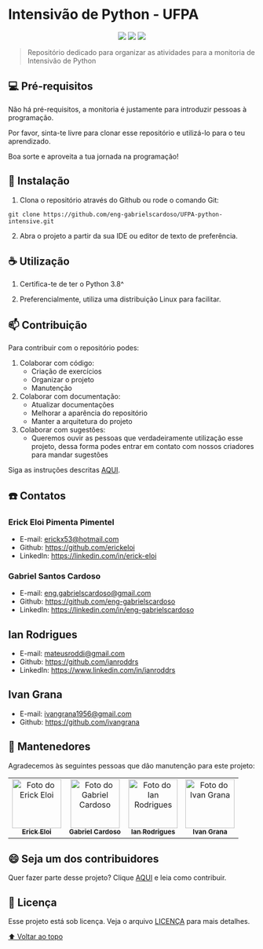 # Intensivão de Python - UFPA

<div style="margin: 0 auto; text-align: center;">  
  <img src="https://img.shields.io/badge/Python-3572A5?style=for-the-badge&logo=python&logoColor=white">
  <img src="https://img.shields.io/badge/Git-F05032?style=for-the-badge&logo=git&logoColor=white">
  <img src="https://img.shields.io/badge/Linux-FCC624?style=for-the-badge&logo=linux&logoColor=black">
</div>

> Repositório dedicado para organizar as atividades para a monitoria de Intensivão de Python

## 💻 Pré-requisitos

Não há pré-requisitos, a monitoria é justamente para introduzir pessoas à programação.

Por favor, sinta-te livre para clonar esse repositório e utilizá-lo para o teu aprendizado.

Boa sorte e aproveita a tua jornada na programação!

## 🚀 Instalação

1. Clona o repositório através do Github ou rode o comando Git:

```shell
git clone https://github.com/eng-gabrielscardoso/UFPA-python-intensive.git
```

2. Abra o projeto a partir da sua IDE ou editor de texto de preferência.

## ☕ Utilização

1. Certifica-te de ter o Python 3.8^

2. Preferencialmente, utiliza uma distribuição Linux para facilitar.
## 📫 Contribuição

Para contribuir com o repositório podes:

1. Colaborar com código:
   * Criação de exercícios
   * Organizar o projeto
   * Manutenção
2. Colaborar com documentação:
   * Atualizar documentações
   * Melhorar a aparência do repositório
   * Manter a arquitetura do projeto
3. Colaborar com sugestões:
   * Queremos ouvir as pessoas que verdadeiramente utilização esse projeto, dessa forma podes entrar em contato com nossos criadores para mandar sugestões

Siga as instruções descritas [AQUI](CONTRIBUTING.md).

## ☎️ Contatos

### Erick Eloi Pimenta Pimentel

* E-mail: erickx53@hotmail.com
* Github: https://github.com/erickeloi
* LinkedIn: https://linkedin.com/in/erick-eloi

### Gabriel Santos Cardoso

* E-mail: eng.gabrielscardoso@gmail.com
* Github: https://github.com/eng-gabrielscardoso
* LinkedIn: https://linkedin.com/in/eng-gabrielscardoso

## Ian Rodrigues

* E-mail: mateusroddi@gmail.com
* Github: https://github.com/ianroddrs
* LinkedIn: https://www.linkedin.com/in/ianroddrs

## Ivan Grana

* E-mail: ivangrana1956@gmail.com
* Github: https://github.com/ivangrana

## 🤝 Mantenedores

Agradecemos às seguintes pessoas que dão manutenção para este projeto:

<table>
  <tr>
    <td align="center">
      <a 
        href="https://github.com/erickeloi"
        target="_blank"
      >
        <img
          src="https://avatars.githubusercontent.com/u/65841249"
          width="100px;"
          alt="Foto do Erick Eloi"
        /><br>
        <sub>
          <b>Erick Eloi</b>
        </sub>
      </a>
    </td>
    <td align="center">
      <a
        href="https://github.com/eng-gabrielscardoso"
        target="_blank"
      >
        <img 
          src="https://avatars.githubusercontent.com/u/67348001" 
          width="100px;" 
          alt="Foto do Gabriel Cardoso"
        /><br>
        <sub>
          <b>Gabriel Cardoso</b>
        </sub>
      </a>
    </td>
    <td align="center">
      <a
        href="https://github.com/ianroddrs"
        target="_blank"
      >
        <img 
          src="https://avatars.githubusercontent.com/u/86446951"
          width="100px;" 
          alt="Foto do Ian Rodrigues"
        /><br>
        <sub>
          <b>Ian Rodrigues</b>
        </sub>
      </a>
    </td>
    <td align="center">
      <a
        href="https://github.com/ivangrana"
        target="_blank"
      >
        <img 
          src="https://avatars.githubusercontent.com/u/89265428"
          width="100px;" 
          alt="Foto do Ivan Grana"
        /><br>
        <sub>
          <b>Ivan Grana</b>
        </sub>
      </a>
    </td>
  </tr>
</table>


## 😄 Seja um dos contribuidores<br>

Quer fazer parte desse projeto? Clique [AQUI](CONTRIBUTING.md) e leia como contribuir.

## 📝 Licença

Esse projeto está sob licença. Veja o arquivo [LICENÇA](LICENCE.md) para mais detalhes.

[⬆ Voltar ao topo](#intensivão-de-python---ufpa)<br>
